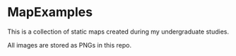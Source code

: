 # MapExamples
This is a collection of static maps created during my undergraduate studies.

All images are stored as PNGs in this repo.
